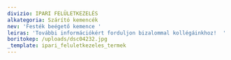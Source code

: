 ```yaml
---
divizio: IPARI FELÜLETKEZELÉS
alkategoria: Szárító kemencék
nev: 'Festék beégető kemence '
leiras: 'További információkért forduljon bizalommal kollégáinkhoz!  '
boritokep: /uploads/dsc04232.jpg
_template: ipari_feluletkezeles_termek
---
```


